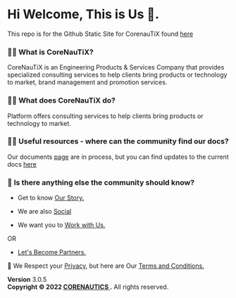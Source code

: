 # Hi Welcome, This is Us 👋.
  
This repo is for the Github Static Site for CorenauTiX found [here](https://corenautics.github.io)

###  🙋‍♀️ **What is CoreNauTiX**?
CoreNauTiX is an Engineering Products & Services Company that provides specialized consulting services to help clients bring products or technology to market, brand management and promotion services.

### 🙋‍♀️ **What does CoreNauTiX do?**
Platform offers consulting services to help clients bring products or technology to market.


### 👩‍💻 **Useful resources - where can the community find our docs?** 

Our documents [page](docs.corenautics.com) are in process, but you can find updates to the current docs [here](https://github.com/corenautics/docs)

### 🙋‍ **Is there anything else the community should know?**

-  Get to know  <a href="https://github.com/corenautics/about.html"> Our Story.</a>

-  We are also <a href="https://corenautics.github.io/socials.html">Social</a> 

-  We want you to <a href="https://corenautics.github.io/careers.html">Work with Us.</a>

OR 

- <a href="https://corenautics.github.io/partners.html">Let's Become Partners.</a>


🧙 We Respect your <a href="https://corenautics.github.io/privacy">Privacy</a>, but here are Our <a href="https://corenautics.github.io/termsandconditions">Terms and Conditions.</a>

<footer class="main-footer">
    <div class="float-right d-none d-sm-block">
      <b>Version</b> 3.0.5
    </div>
    <strong>Copyright &copy; 2022 <a href="https://corenautics.github.io">CORENAUTICS </a>.</strong> All rights
    reserved.
  
  </footer>
<!--

-->

